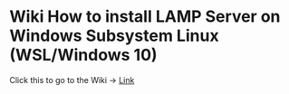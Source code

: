 # Wiki How to install LAMP Server on Windows Subsystem Linux (WSL/Windows 10)

Click this to go to the Wiki -> [Link](https://github.com/ssharizal/wsl_lamp_server/wiki/How-to-Install-LAMP-Stack-Server-on-Windows-Subsystem-Linux-(WSL-Windows-10))

